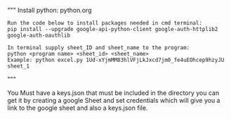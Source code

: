 """
    Install python:
    python.org

    Run the code below to install packages needed in cmd terminal:
    pip install --upgrade google-api-python-client google-auth-httplib2 google-auth-oauthlib

    In terminal supply sheet_ID and sheet_name to the program:
    python <program name> <sheet_id> <sheet_name>
    Example: python excel.py 1Ud-xYjmMM83hlVFjLkJxcd7jm0_fe4uEOhcep9hzyJU sheet_1
"""


You Must have a keys.json that must be included in the directory you can get it by creating a google Sheet and set credentials
which will give you a link to the google sheet and also a keys.json file.

